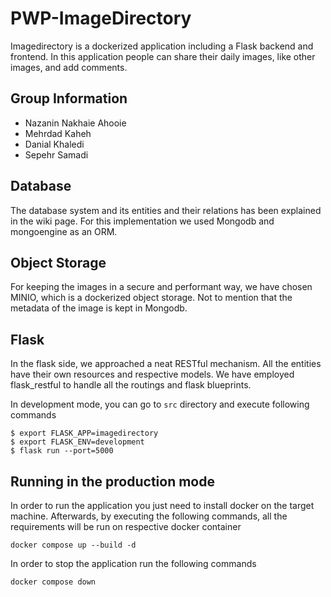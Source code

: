 # PWP-ImageDirectory

Imagedirectory is a dockerized application including a Flask backend and frontend. In this application people can share their daily images, like other images, and add comments.

## Group Information
- Nazanin Nakhaie Ahooie
- Mehrdad Kaheh
- Danial Khaledi
- Sepehr Samadi

## Database
The database system and its entities and their relations has been explained in the wiki page. For this implementation we used Mongodb and mongoengine as an ORM.

## Object Storage
For keeping the images in a secure and performant way, we have chosen MINIO, which is a dockerized object storage. Not to mention that the metadata of the image is kept in Mongodb.

## Flask
In the flask side, we approached a neat RESTful mechanism. All the entities have their own resources and respective models. We have employed flask_restful to handle all the routings and flask blueprints.

In development mode, you can go to `src` directory and execute following commands

```
$ export FLASK_APP=imagedirectory
$ export FLASK_ENV=development
$ flask run --port=5000
```

## Running in the production mode
In order to run the application you just need to install docker on the target machine. Afterwards, by executing the following commands, all the requirements will be run on respective docker container

```
docker compose up --build -d
```

In order to stop the application run the following commands

```
docker compose down
```